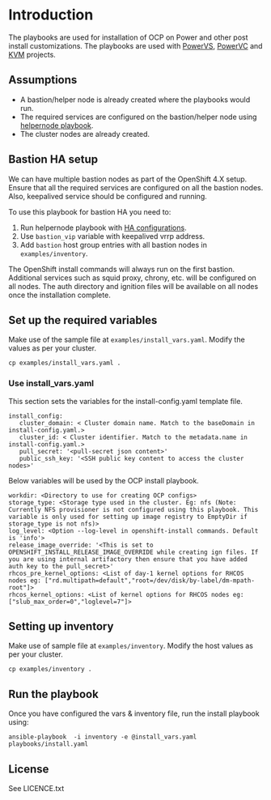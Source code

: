 # Introduction
The playbooks are used for installation of OCP on Power and other post install customizations.
The playbooks are used with [PowerVS](https://github.com/ocp-power-automation/ocp4_upi_powervs), [PowerVC](https://github.com/ocp-power-automation/ocp4_upi_powervm)
and [KVM](https://github.com/ocp-power-automation/ocp4_upi_kvm) projects.

## Assumptions

 - A bastion/helper node is already created where the playbooks would run.
 - The required services are configured on the bastion/helper node using [helpernode playbook](https://github.com/RedHatOfficial/ocp4-helpernode).
 - The cluster nodes are already created.

## Bastion HA setup

We can have multiple bastion nodes as part of the OpenShift 4.X setup. Ensure that all the required services are configured on all the bastion nodes. Also, keepalived service should be configured and running.

To use this playbook for bastion HA you need to:
1. Run helpernode playbook with [HA configurations](https://github.com/RedHatOfficial/ocp4-helpernode/blob/master/docs/examples/vars-ha-ppc64le.yaml#L48-L57).
1. Use `bastion_vip` variable with keepalived vrrp address.
1. Add `bastion` host group entries with all bastion nodes in `examples/inventory`.

The OpenShift install commands will always run on the first bastion. Additional services such as squid proxy, chrony, etc. will be configured on all nodes. The auth directory and ignition files will be available on all nodes once the installation complete.


## Set up the required variables

Make use of the sample file at `examples/install_vars.yaml`. Modify the values as per your cluster.

```
cp examples/install_vars.yaml .
```

### Use install_vars.yaml

This section sets the variables for the install-config.yaml template file.

```
install_config:
   cluster_domain: < Cluster domain name. Match to the baseDomain in install-config.yaml.>
   cluster_id: < Cluster identifier. Match to the metadata.name in install-config.yaml.>
   pull_secret: '<pull-secret json content>'
   public_ssh_key: '<SSH public key content to access the cluster nodes>'
```

Below variables will be used by the OCP install playbook.

```
workdir: <Directory to use for creating OCP configs>
storage_type: <Storage type used in the cluster. Eg: nfs (Note: Currently NFS provisioner is not configured using this playbook. This variable is only used for setting up image registry to EmptyDir if storage_type is not nfs)>
log_level: <Option --log-level in openshift-install commands. Default is 'info'>
release_image_override: '<This is set to OPENSHIFT_INSTALL_RELEASE_IMAGE_OVERRIDE while creating ign files. If you are using internal artifactory then ensure that you have added auth key to the pull_secret>'
rhcos_pre_kernel_options: <List of day-1 kernel options for RHCOS nodes eg: ["rd.multipath=default","root=/dev/disk/by-label/dm-mpath-root"]>
rhcos_kernel_options: <List of kernel options for RHCOS nodes eg: ["slub_max_order=0","loglevel=7"]>
```

## Setting up inventory

Make use of sample file at `examples/inventory`. Modify the host values as per your cluster.

```
cp examples/inventory .
```


## Run the playbook

Once you have configured the vars & inventory file, run the install playbook using:

```
ansible-playbook  -i inventory -e @install_vars.yaml playbooks/install.yaml
```


License
-------

See LICENCE.txt
